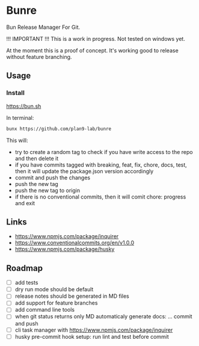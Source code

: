 # Bunre

Bun Release Manager For Git.

!!! IMPORTANT !!! This is a work in progress. Not tested on windows yet.

At the moment this is a proof of concept. It's working good to release without feature branching.

## Usage

### Install

https://bun.sh

In terminal:

```sh
bunx https://github.com/plan9-lab/bunre
```

This will:

- try to create a random tag to check if you have write access to the repo and then delete it
- if you have commits tagged with breaking, feat, fix, chore, docs, test, then it will update the package.json version accordingly
- commit and push the changes
- push the new tag
- push the new tag to origin
- if there is no conventional commits, then it will comit chore: progress and exit

## Links

- https://www.npmjs.com/package/inquirer
- https://www.conventionalcommits.org/en/v1.0.0
- https://www.npmjs.com/package/husky

## Roadmap

- [ ] add tests
- [ ] dry run mode should be default
- [ ] release notes should be generated in MD files
- [ ] add support for feature branches
- [ ] add command line tools
- [ ] when git status returns only MD automaticaly generate docs: ... commit and push
- [ ] cli task manager with https://www.npmjs.com/package/inquirer
- [ ] husky pre-commit hook setup: run lint and test before commit
